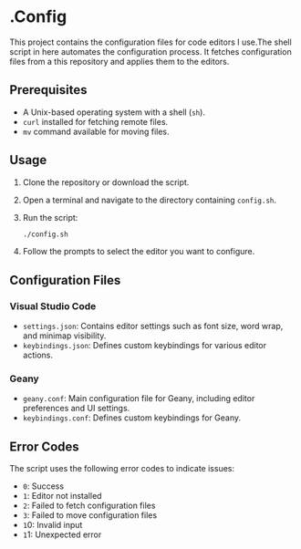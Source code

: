 # .Config

This project contains the configuration files for code editors I use.The shell script in here automates the configuration process. It fetches configuration files from a this repository and applies them to the editors.

## Prerequisites

- A Unix-based operating system with a shell (`sh`).
- `curl` installed for fetching remote files.
- `mv` command available for moving files.

## Usage

1. Clone the repository or download the script.
2. Open a terminal and navigate to the directory containing `config.sh`.
3. Run the script:

   ```bash
   ./config.sh
   ```

4. Follow the prompts to select the editor you want to configure.

## Configuration Files

### Visual Studio Code
- `settings.json`: Contains editor settings such as font size, word wrap, and minimap visibility.
- `keybindings.json`: Defines custom keybindings for various editor actions.

### Geany
- `geany.conf`: Main configuration file for Geany, including editor preferences and UI settings.
- `keybindings.conf`: Defines custom keybindings for Geany.

## Error Codes

The script uses the following error codes to indicate issues:

- `0`: Success
- `1`: Editor not installed
- `2`: Failed to fetch configuration files
- `3`: Failed to move configuration files
- `1`0: Invalid input
- `1`1: Unexpected error
